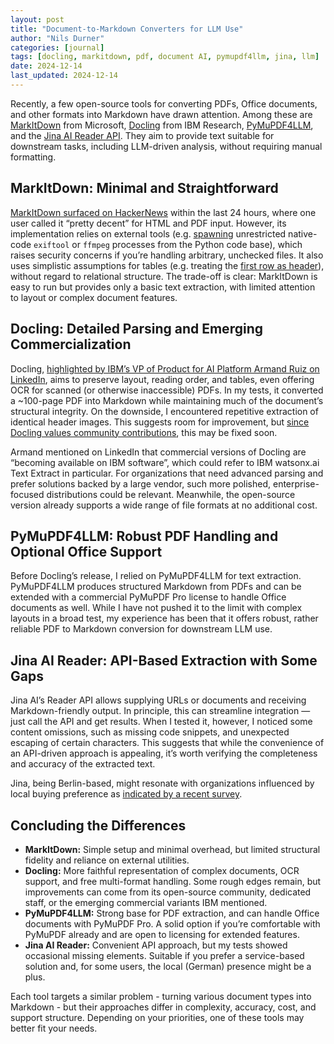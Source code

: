 ```yaml
---
layout: post
title: "Document-to-Markdown Converters for LLM Use"
author: "Nils Durner"
categories: [journal]
tags: [docling, markitdown, pdf, document AI, pymupdf4llm, jina, llm]
date: 2024-12-14
last_updated: 2024-12-14
---
```


Recently, a few open-source tools for converting PDFs, Office documents, and other formats into Markdown have drawn attention. Among these are [MarkItDown](https://github.com/microsoft/markitdown) from Microsoft, [Docling](https://github.com/DS4SD/docling) from IBM Research, [PyMuPDF4LLM](https://pymupdf.readthedocs.io/en/latest/pymupdf4llm/), and the [Jina AI Reader API](http://jina.ai/reader/). They aim to provide text suitable for downstream tasks, including LLM-driven analysis, without requiring manual formatting.

## MarkItDown: Minimal and Straightforward

[MarkItDown surfaced on HackerNews](https://news.ycombinator.com/item?id=42410803) within the last 24 hours, where one user called it “pretty decent” for HTML and PDF input. However, its implementation relies on external tools (e.g. [spawning](https://github.com/microsoft/markitdown/blob/main/src/markitdown/_markitdown.py#L626) unrestricted native-code `exiftool` or `ffmpeg` processes from the Python code base), which raises security concerns if you’re handling arbitrary, unchecked files. It also uses simplistic assumptions for tables (e.g. treating the [first row as header](https://github.com/microsoft/markitdown/blob/main/src/markitdown/_markitdown.py#L574)), without regard to relational structure. The trade-off is clear: MarkItDown is easy to run but provides only a basic text extraction, with limited attention to layout or complex document features.

## Docling: Detailed Parsing and Emerging Commercialization

Docling, [highlighted by IBM’s VP of Product for AI Platform Armand Ruiz on LinkedIn](https://www.linkedin.com/posts/armand-ruiz_this-project-got-more-than-11000-stars-on-activity-7273668186598785024-f0ji?utm_source=share&utm_medium=member_desktop), aims to preserve layout, reading order, and tables, even offering OCR for scanned (or otherwise inaccessible) PDFs. In my tests, it converted a ~100-page PDF into Markdown while maintaining much of the document’s structural integrity. On the downside, I encountered repetitive extraction of identical header images. This suggests room for improvement, but [since Docling values community contributions](https://www.linkedin.com/feed/update/urn:li:activity:7273668186598785024?commentUrn=urn%3Ali%3Acomment%3A%28activity%3A7273668186598785024%2C7273675877664669696%29&dashCommentUrn=urn%3Ali%3Afsd_comment%3A%287273675877664669696%2Curn%3Ali%3Aactivity%3A7273668186598785024%29), this may be fixed soon.

Armand mentioned on LinkedIn that commercial versions of Docling are “becoming available on IBM software”, which could refer to IBM watsonx.ai Text Extract in particular. For organizations that need advanced parsing and prefer solutions backed by a large vendor, such more polished, enterprise-focused distributions could be relevant. Meanwhile, the open-source version already supports a wide range of file formats at no additional cost.

## PyMuPDF4LLM: Robust PDF Handling and Optional Office Support

Before Docling’s release, I relied on PyMuPDF4LLM for text extraction. PyMuPDF4LLM produces structured Markdown from PDFs and can be extended with a commercial PyMuPDF Pro license to handle Office documents as well. While I have not pushed it to the limit with complex layouts in a broad test, my experience has been that it offers robust, rather reliable PDF to Markdown conversion for downstream LLM use.

## Jina AI Reader: API-Based Extraction with Some Gaps

Jina AI’s Reader API allows supplying URLs or documents and receiving Markdown-friendly output. In principle, this can streamline integration — just call the API and get results. When I tested it, however, I noticed some content omissions, such as missing code snippets, and unexpected escaping of certain characters. This suggests that while the convenience of an API-driven approach is appealing, it’s worth verifying the completeness and accuracy of the extracted text.

Jina, being Berlin-based, might resonate with organizations influenced by local buying preference as [indicated by a recent survey](germany-surveys).

## Concluding the Differences

- **MarkItDown:** Simple setup and minimal overhead, but limited structural fidelity and reliance on external utilities.
- **Docling:** More faithful representation of complex documents, OCR support, and free multi-format handling. Some rough edges remain, but improvements can come from its open-source community, dedicated staff, or the emerging commercial variants IBM mentioned.
- **PyMuPDF4LLM:** Strong base for PDF extraction, and can handle Office documents with PyMuPDF Pro. A solid option if you’re comfortable with PyMuPDF already and are open to licensing for extended features.
- **Jina AI Reader:** Convenient API approach, but my tests showed occasional missing elements. Suitable if you prefer a service-based solution and, for some users, the local (German) presence might be a plus.

Each tool targets a similar problem - turning various document types into Markdown - but their approaches differ in complexity, accuracy, cost, and support structure. Depending on your priorities, one of these tools may better fit your needs.